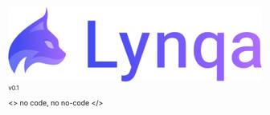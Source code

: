 <!-- _coverpage.md -->

![Lynqa Logo](../_media/logo-lynqa-full.png)<small>v0.1</small>

<div class="baseline">&lt;&gt;&nbsp;<span class="baseline-colored">no</span> code, <span class="baseline-colored">no</span> no-code&nbsp;&lt;/&gt;</div>

